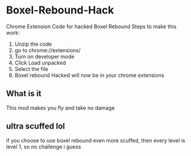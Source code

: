 # Boxel-Rebound-Hack
Chrome Extension Code for hacked Boxel Rebound
Steps to make this work:
1. Unzip the code
2. go to chrome://extensions/
3. Turn on developer mode
4. Click Load unpacked
5. Select the file
6. Boxel rebound Hacked will now be in your chrome extensions
## What is it
This mod makes you fly and take no damage
## ultra scuffed lol
if you choose to use boxel rebound even more scuffed, then every level is level 1, so no challenge i guess
